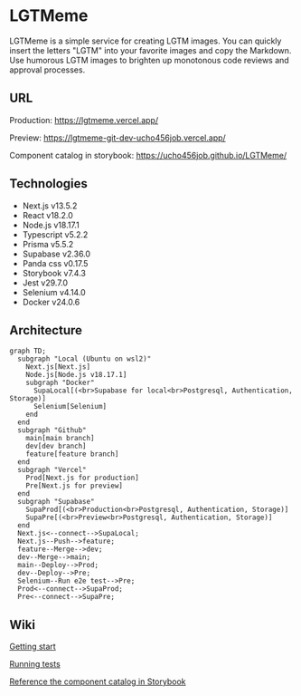 # LGTMeme
LGTMeme is a simple service for creating LGTM images. You can quickly insert the letters "LGTM" into your favorite images and copy the Markdown. Use humorous LGTM images to brighten up monotonous code reviews and approval processes.

## URL

Production: https://lgtmeme.vercel.app/

Preview: https://lgtmeme-git-dev-ucho456job.vercel.app/

Component catalog in storybook: https://ucho456job.github.io/LGTMeme/

## Technologies

- Next.js v13.5.2
- React v18.2.0
- Node.js v18.17.1
- Typescript v5.2.2
- Prisma v5.5.2
- Supabase v2.36.0
- Panda css v0.17.5
- Storybook v7.4.3
- Jest v29.7.0
- Selenium v4.14.0
- Docker v24.0.6

## Architecture

```mermaid
graph TD;
  subgraph "Local (Ubuntu on wsl2)"
    Next.js[Next.js]
    Node.js[Node.js v18.17.1]
    subgraph "Docker"
      SupaLocal[(<br>Supabase for local<br>Postgresql, Authentication, Storage)]
      Selenium[Selenium]
    end
  end
  subgraph "Github"
    main[main branch]
    dev[dev branch]
    feature[feature branch]
  end
  subgraph "Vercel"
    Prod[Next.js for production]
    Pre[Next.js for preview]
  end
  subgraph "Supabase"
    SupaProd[(<br>Production<br>Postgresql, Authentication, Storage)]
    SupaPre[(<br>Preview<br>Postgresql, Authentication, Storage)]
  end
  Next.js<--connect-->SupaLocal;
  Next.js--Push-->feature;
  feature--Merge-->dev;
  dev--Merge-->main;
  main--Deploy-->Prod;
  dev--Deploy-->Pre;
  Selenium--Run e2e test-->Pre;
  Prod<--connect-->SupaProd;
  Pre<--connect-->SupaPre;
```

## Wiki

[Getting start](https://github.com/ucho456job/LGTMeme/wiki/Getting-start)

[Running tests](https://github.com/ucho456job/LGTMeme/wiki/Running-tests)

[Reference the component catalog in Storybook](https://github.com/ucho456job/LGTMeme/wiki/Reference-the-component-catalog-in-Storybook)
